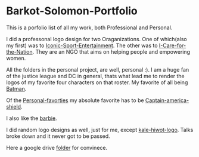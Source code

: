 # Barkot-Solomon-Portfolio
This is a porfolio list of all my work, both Professional and Personal.

I did a professonal logo design for two Oraganizations. 
One of which(also my first) was to [Iconic-Sport-Entertainment](./Professional%20Logo%20design/Iconic%20Sport%20Entertainment).
The other was to [I-Care-for-the-Nation](./Professional%20Logo%20design/I%20Care%20for%20the%20Nation). They are an NGO that aims on helping people and empowering women.

All the folders in the personal project, are well, personal :).
I am a huge fan of the justice league and DC in general, thats what lead me to render the logos of my favorite four characters on that roster. My favorite of all being [Batman](./Personal%20Project/Justice%20League%20Personal%20Renderations/Batman).

Of the [Personal-favorties](./Personal%20Project/Personal%20favorites) my absolute favorite has to be [Captain-america-shield](./Personal%20Project/Personal%20favorites/Captain%20America%20Sheild).

I also like the [barbie](./Personal%20Project/Personal%20favorites/Barbie-style%20list).

I did random logo designs as well, just for me, except [kale-hiwot-logo](./Personal%20Project/Random%20Logos/Unused%20Logo%20Made%20for%20my%20School/). Talks broke down and it never got to be passed.

Here a google drive [folder](https://drive.google.com/drive/folders/1vB949zoWO0D0F63koMUVjsUx6doX_Bny?usp=sharing) for convinece.


